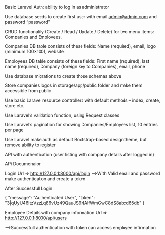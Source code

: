 Basic Laravel Auth: ability to log in as administrator

Use database seeds to create first user with email admin@admin.com and password “password”

CRUD functionality (Create / Read / Update / Delete) for two menu items: Companies and Employees.

Companies DB table consists of these fields: Name (required), email, logo (minimum 100×100), website

Employees DB table consists of these fields: First name (required), last name (required), Company (foreign key to Companies), email, phone

Use database migrations to create those schemas above

Store companies logos in storage/app/public folder and make them accessible from public

Use basic Laravel resource controllers with default methods – index, create, store etc.

Use Laravel’s validation function, using Request classes

Use Laravel’s pagination for showing Companies/Employees list, 10 entries per page

Use Laravel make:auth as default Bootstrap-based design theme, but remove ability to register

API with authentication (user listing with company details after logged in)

APi Documenaion

Login Url => http://127.0.0.1:8000/api/login -->With Valid email and password make authentication and create a token

After Successfull Login

{ "message": "Authenticated User", "token": "3|qUyU46ltzVzzLq86vUz49QauJS9NAIfWmGwC8dS8abcd65db" }

Employee Details with company information Url => http://127.0.0.1:8000/api/users

-->Successfull authentication with token can access employee infirmation
